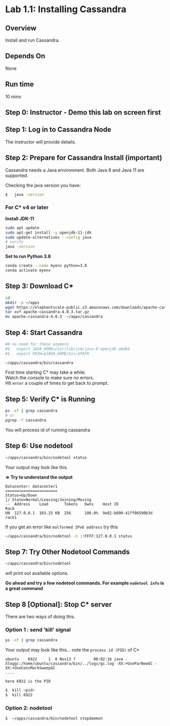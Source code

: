 <link rel='stylesheet' href='../assets/css/main.css'/>

# Lab 1.1: Installing Cassandra

## Overview

Install and run Cassandra.

## Depends On

None

## Run time

10 mins

## Step 0: Instructor - Demo this lab on screen first

## Step 1: Log in to Cassandra Node

The instructor will provide details.

## Step 2: Prepare for Cassandra Install (important)

Cassandra needs a Java environment.  Both Java 8 and Java 11 are supported.

Checking the java version you have:

```bash
$   java -version
```

### For C* v4 or later

**Install JDK-11**

```bash
sudo apt update
sudo apt-get install -y openjdk-11-jdk
sudo update-alternatives --config java
# verify
java -version
```

**Set to run Python 3.8**
```bash
conda create --name myenv python=3.8  
conda activate myenv  
```

## Step 3: Download C*

```bash
cd
mkdir -p ~/apps
wget https://elephantscale-public.s3.amazonaws.com/downloads/apache-cassandra-4.0.3.tar.gz
tar xvf apache-cassandra-4.0.3.tar.gz
mv apache-cassandra-4.0.3  ~/apps/cassandra
```

## Step 4:  Start Cassandra

```bash
## no need for these anymore
#$   export JAVA_HOME=/usr/lib/jvm/java-8-openjdk-amd64
#$   export PATH=$JAVA_HOME/bin:$PATH
```

```bash
~/apps/cassandra/bin/cassandra
```

First time starting C* may take a while.  
Watch the console to make sure no errors.  
Hit `enter` a couple of times to get back to prompt.  

## Step 5: Verify C* is Running

```bash
ps -ef | grep cassandra
# or
pgrep -f cassandra
```

You will process id of running cassandra

## Step 6: Use nodetool

```bash
~/apps/cassandra/bin/nodetool status
```

Your output may look like this.  

**=> Try to understand the output**

```text
Datacenter: datacenter1
=======================
Status=Up/Down
|/ State=Normal/Leaving/Joining/Moving
--  Address    Load       Tokens   Owns    Host ID                 Rack
UN  127.0.0.1  103.25 KB  256      100.0%  9e82-b890-41ff06590b3d  rack1
```

If you get an error like `malformed IPv6 address` try this

```bash
~/apps/cassandra/bin/nodetool -h ::FFFF:127.0.0.1 status
```


## Step 7: Try Other Nodetool Commands

```bash
~/apps/cassandra/bin/nodetool
```

will print out available options.

**Go ahead and try a few nodetool commands.  For example `nodetool info` is a great command**

## Step 8 [Optional]: Stop C* server

There are two ways of doing this.

### Option 1 : send 'kill' signal

```bash
ps -ef | grep cassandra
```

Your output may look like this... note the `process id (PID)` of C*

```text
ubuntu    6922     1  0 Nov13 ?        00:02:16 java -Xloggc:/home/ubuntu/cassandra/bin/../logs/gc.log -XX:+UseParNewGC -XX:+UseConcMarkSweepGC
....

here 6922 is the PID

```

```bash
$  kill <pid>
$  kill 6922
```

### Option 2: nodetool

```bash
$  ~/apps/cassandra/bin/nodetool stopdaemon
```
